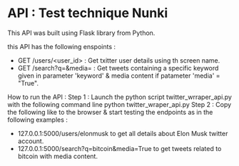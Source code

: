 # API : Test technique Nunki
This API was built using Flask library from Python.

this API has the following enspoints :

- GET /users/<user_id> : Get txitter user details using th screen name.
- GET /search?q=<keyword>&media=<boolean> : Get tweets containing a specific keyword given in parameter 'keyword' & media content if patameter 'media' = "True".


How to run the API : 
Step 1 : Launch the python script twitter_wrraper_api.py with the following command line python twitter_wraper_api.py
Step 2 : Copy the following like to the browser & start testing the endpoints as in the following examples :

- 127.0.0.1:5000/users/elonmusk to get all details about Elon Musk twitter account.
- 127.0.0.1:5000/search?q=bitcoin&media=True to get tweets related to bitcoin with media content.
